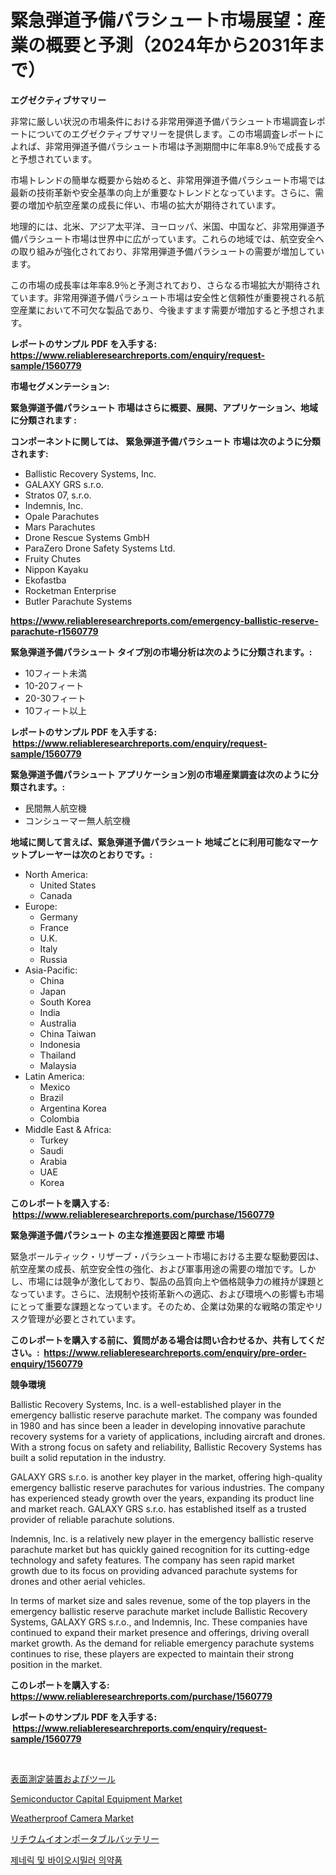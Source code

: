 <p><h1>緊急弾道予備パラシュート市場展望：産業の概要と予測（2024年から2031年まで）</h1></p><p><strong>エグゼクティブサマリー</strong></p>
<p><p>非常に厳しい状況の市場条件における非常用弾道予備パラシュート市場調査レポートについてのエグゼクティブサマリーを提供します。この市場調査レポートによれば、非常用弾道予備パラシュート市場は予測期間中に年率8.9％で成長すると予想されています。</p><p>市場トレンドの簡単な概要から始めると、非常用弾道予備パラシュート市場では最新の技術革新や安全基準の向上が重要なトレンドとなっています。さらに、需要の増加や航空産業の成長に伴い、市場の拡大が期待されています。</p><p>地理的には、北米、アジア太平洋、ヨーロッパ、米国、中国など、非常用弾道予備パラシュート市場は世界中に広がっています。これらの地域では、航空安全への取り組みが強化されており、非常用弾道予備パラシュートの需要が増加しています。</p><p>この市場の成長率は年率8.9％と予測されており、さらなる市場拡大が期待されています。非常用弾道予備パラシュート市場は安全性と信頼性が重要視される航空産業において不可欠な製品であり、今後ますます需要が増加すると予想されます。</p></p>
<p><strong>レポートのサンプル PDF を入手する: <a href="https://www.reliableresearchreports.com/enquiry/request-sample/1560779">https://www.reliableresearchreports.com/enquiry/request-sample/1560779</a></strong></p>
<p><strong>市場セグメンテーション:</strong></p>
<p><strong> 緊急弾道予備パラシュート 市場はさらに概要、展開、アプリケーション、地域に分類されます :</strong></p>
<p><strong>コンポーネントに関しては、 緊急弾道予備パラシュート 市場は次のように分類されます: &nbsp;</strong></p>
<p><ul><li>Ballistic Recovery Systems, Inc.</li><li>GALAXY GRS s.r.o.</li><li>Stratos 07, s.r.o.</li><li>Indemnis, Inc.</li><li>Opale Parachutes</li><li>Mars Parachutes</li><li>Drone Rescue Systems GmbH</li><li>ParaZero Drone Safety Systems Ltd.</li><li>Fruity Chutes</li><li>Nippon Kayaku</li><li>Ekofastba</li><li>Rocketman Enterprise</li><li>Butler Parachute Systems</li></ul></p>
<p><strong><a href="https://www.reliableresearchreports.com/emergency-ballistic-reserve-parachute-r1560779">https://www.reliableresearchreports.com/emergency-ballistic-reserve-parachute-r1560779</a></strong></p>
<p><strong> 緊急弾道予備パラシュート タイプ別の市場分析は次のように分類されます。:</strong></p>
<p><ul><li>10フィート未満</li><li>10-20フィート</li><li>20-30フィート</li><li>10フィート以上</li></ul></p>
<p><strong>レポートのサンプル PDF を入手する: &nbsp;<a href="https://www.reliableresearchreports.com/enquiry/request-sample/1560779">https://www.reliableresearchreports.com/enquiry/request-sample/1560779</a></strong></p>
<p><strong> 緊急弾道予備パラシュート アプリケーション別の市場産業調査は次のように分類されます。:</strong></p>
<p><ul><li>民間無人航空機</li><li>コンシューマー無人航空機</li></ul></p>
<p><strong>地域に関して言えば、緊急弾道予備パラシュート 地域ごとに利用可能なマーケットプレーヤーは次のとおりです。:</strong></p>
<p><ul>
    <li>
        North America:
        <ul>
            <li>United States</li>
            <li>Canada</li>
        </ul>
    </li>
    <li>
        Europe:
        <ul>
            <li>Germany</li>
            <li>France</li>
            <li>U.K.</li>
            <li>Italy</li>
            <li>Russia</li>
        </ul>
    </li>
    <li>
        Asia-Pacific:
        <ul>
            <li>China</li>
            <li>Japan</li>
            <li>South Korea</li>
            <li>India</li>
            <li>Australia</li>
            <li>China Taiwan</li>
            <li>Indonesia</li>
            <li>Thailand</li>
            <li>Malaysia</li>
        </ul>
    </li>
    <li>
        Latin America:
        <ul>
            <li>Mexico</li>
            <li>Brazil</li>
            <li>Argentina Korea</li>
            <li>Colombia</li>
        </ul>
    </li>
    <li>
        Middle East & Africa:
        <ul>
            <li>Turkey</li>
            <li>Saudi</li>
            <li>Arabia</li>
            <li>UAE</li>
            <li>Korea</li>
        </ul>
    </li>
    </ul></p>
<p><strong>このレポートを購入する: &nbsp;<a href="https://www.reliableresearchreports.com/purchase/1560779">https://www.reliableresearchreports.com/purchase/1560779</a></strong></p>
<p><strong>緊急弾道予備パラシュート の主な推進要因と障壁 市場</strong></p>
<p><p>緊急ボールティック・リザーブ・パラシュート市場における主要な駆動要因は、航空産業の成長、航空安全性の強化、および軍事用途の需要の増加です。しかし、市場には競争が激化しており、製品の品質向上や価格競争力の維持が課題となっています。さらに、法規制や技術革新への適応、および環境への影響も市場にとって重要な課題となっています。そのため、企業は効果的な戦略の策定やリスク管理が必要とされています。</p></p>
<p><strong>このレポートを購入する前に、質問がある場合は問い合わせるか、共有してください。:&nbsp; <a href="https://www.reliableresearchreports.com/enquiry/pre-order-enquiry/1560779">https://www.reliableresearchreports.com/enquiry/pre-order-enquiry/1560779</a></strong></p>
<p><strong>競争環境</strong></p>
<p><p>Ballistic Recovery Systems, Inc. is a well-established player in the emergency ballistic reserve parachute market. The company was founded in 1980 and has since been a leader in developing innovative parachute recovery systems for a variety of applications, including aircraft and drones. With a strong focus on safety and reliability, Ballistic Recovery Systems has built a solid reputation in the industry.</p><p>GALAXY GRS s.r.o. is another key player in the market, offering high-quality emergency ballistic reserve parachutes for various industries. The company has experienced steady growth over the years, expanding its product line and market reach. GALAXY GRS s.r.o. has established itself as a trusted provider of reliable parachute solutions.</p><p>Indemnis, Inc. is a relatively new player in the emergency ballistic reserve parachute market but has quickly gained recognition for its cutting-edge technology and safety features. The company has seen rapid market growth due to its focus on providing advanced parachute systems for drones and other aerial vehicles.</p><p>In terms of market size and sales revenue, some of the top players in the emergency ballistic reserve parachute market include Ballistic Recovery Systems, GALAXY GRS s.r.o., and Indemnis, Inc. These companies have continued to expand their market presence and offerings, driving overall market growth. As the demand for reliable emergency parachute systems continues to rise, these players are expected to maintain their strong position in the market.</p></p>
<p><strong>このレポートを購入する: &nbsp; <a href="https://www.reliableresearchreports.com/purchase/1560779">https://www.reliableresearchreports.com/purchase/1560779</a></strong></p>
<p><strong>レポートのサンプル PDF を入手する: &nbsp;<a href="https://www.reliableresearchreports.com/enquiry/request-sample/1560779">https://www.reliableresearchreports.com/enquiry/request-sample/1560779</a></strong><strong></strong></p>
<p>&nbsp;</p>
<p><p><a href="https://github.com/BrionnaBoyle/Market-Research-Report-List-1/blob/main/119127588781.md">表面測定装置およびツール</a></p><p><a href="https://issuu.com/reportprime-2/docs/semiconductor-capital-equipment-market-size-2030.p">Semiconductor Capital Equipment Market</a></p><p><a href="https://github.com/NorbertYates/Market-Research-Report-List-5/blob/main/weatherproof-camera-market.md">Weatherproof Camera Market</a></p><p><a href="https://github.com/bevdtkn4419963/Market-Research-Report-List-2/blob/main/587330288782.md">リチウムイオンポータブルバッテリー</a></p><p><a href="https://github.com/Tristiarton768456/Market-Research-Report-List-2/blob/main/478888681379.md">제네릭 및 바이오시밀러 의약품</a></p></p>